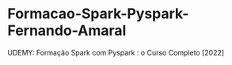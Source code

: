 # Formacao-Spark-Pyspark-Fernando-Amaral
UDEMY: Formação Spark com Pyspark : o Curso Completo [2022]
